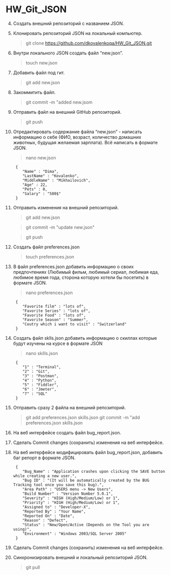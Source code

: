 # HW_Git_JSON

 4. Создать внешний репозиторий c названием JSON.
 5. Клонировать репозиторий JSON на локальный компьютер.
 
     > git clone https://github.com/dkovalenkoqa/HW_Git_JSON.git
 6. Внутри локального JSON создать файл “new.json”.
     > touch new.json
 7. Добавить файл под гит.
     > git add new.json
 8. Закоммитить файл.
     > git commit -m "added new.jsom
 9. Отправить файл на внешний GitHub репозиторий.
     > git push
 10. Отредактировать содержание файла “new.json” - написать информацию о себе (ФИО, возраст, количество домашних животных, будущая желаемая зарплата). Всё написать в формате JSON.
     > nano new.json
     ```
      {
         "Name" : "Dima",
         "LastName" : "Kovalenko",
         "MiddleName" : "Mikhailovich",
         "Age" : 22,
         "Pets" : 0,
         "Salary" : "500$"
      }
     ```
 11. Отправить изменения на внешний репозиторий.
     > git add new.json

     > git commit -m "update new.json"

     > git push
 12. Создать файл preferences.json
     > touch preferences.json
 13. В файл preferences.json добавить информацию о своих предпочтениях (Любимый фильм, любимый сериал, любимая еда, любимое время года, сторона которую хотели бы посетить) в формате JSON.
     > nano preferences.json
     ```
      {
         "Favorite film" : "lots of",
         "Favorite Series" : "lots of",
         "Favorite Food" : "lots of",
         "Favorite Season" : "Summer",
         "Coutry which i want to visit" : "Switzerland"
      }
     ```
 14. Создать файл sklls.json добавить информацию о скиллах которые будут изучены на курсе в формате JSON
     > nano skills.json
     ```
      {
         "1" : "Terminal",
         "2" : "Git",
         "3" : "Postman",
         "4" : "Python",
         "5" : "Fiddler",
         "6" : "Jmeter",
         "7" : "SQL"
      }
     ```
 15. Отправить сразу 2 файла на внешний репозиторий.
     > git add preferences.json skills.json
     > git commit -m "add preferences.json skills.json
 16. На веб интерфейсе создать файл bug_report.json.
 17. Сделать Commit changes (сохранить) изменения на веб интерфейсе.
 18. На веб интерфейсе модифицировать файл bug_report.json, добавить баг репорт в формате JSON.
     ```
      {
         "Bug_Name" : "Application crashes upon clicking the SAVE button while creating a new user.",
         "Bug ID" : "(It will be automatically created by the BUG Tracking tool once you save this bug).",
         "Area Path" : "USERS menu -> New Users",
         "Build Number" : "Version Number 5.0.1",
         "Severity" : "HIGH (High/Medium/Low) or 1",
         "Priority" : "HIGH (High/Medium/Low) or 1",
         "Assigned to" : "Developer-X",
         "Reported By" : "Your Name",
         "Reported On" : "Date",
         "Reason" : "Defect",
         "Status" : "New/Open/Active (Depends on the Tool you are using)",
         "Environment" : "Windows 2003/SQL Server 2005"
      }
     ```
 19. Сделать Commit changes (сохранить) изменения на веб интерфейсе.
 20. Синхронизировать внешний и локальный репозиторий JSON.

      > git pull
